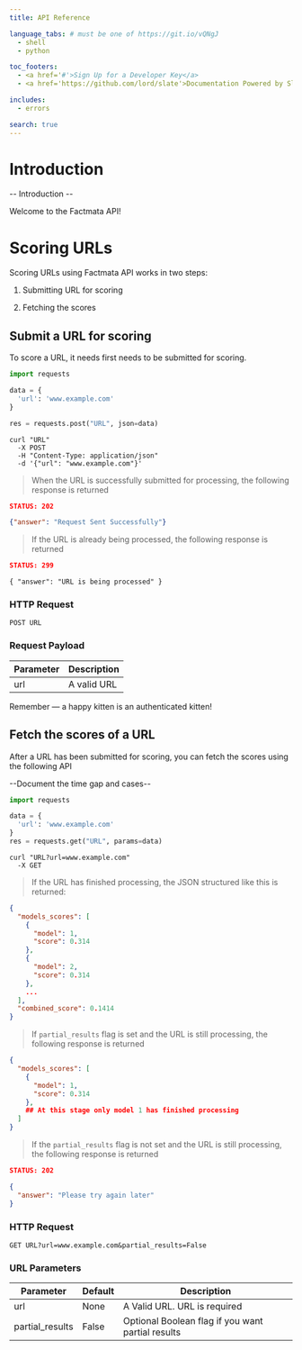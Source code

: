 ```yaml
---
title: API Reference

language_tabs: # must be one of https://git.io/vQNgJ
  - shell
  - python

toc_footers:
  - <a href='#'>Sign Up for a Developer Key</a>
  - <a href='https://github.com/lord/slate'>Documentation Powered by Slate</a>

includes:
  - errors

search: true
---
```


# Introduction

-- Introduction --

Welcome to the Factmata API!

# Scoring URLs

Scoring URLs using Factmata API works in two steps:

1. Submitting URL for scoring

2. Fetching the scores

## Submit a URL for scoring

To score a URL, it needs first needs to be submitted for scoring.

```python
import requests

data = {
  'url': 'www.example.com'
}

res = requests.post("URL", json=data)
```

```shell
curl "URL"
  -X POST
  -H "Content-Type: application/json"
  -d '{"url": "www.example.com"}'
```

> When the URL is successfully submitted for processing, the following response is returned

```json
STATUS: 202
```
```json
{"answer": "Request Sent Successfully"}
```

> If the URL is already being processed, the following response is returned

```json
STATUS: 299
```
```
{ "answer": "URL is being processed" }
```

### HTTP Request

`POST URL`

### Request Payload

Parameter | Description
--------- | -----------
url | A valid URL

<aside class="success">
Remember — a happy kitten is an authenticated kitten!
</aside>

## Fetch the scores of a URL

After a URL has been submitted for scoring, you can fetch the scores
using the following API

--Document the time gap and cases--


```python
import requests

data = {
  'url': 'www.example.com'
}
res = requests.get("URL", params=data)
```

```shell
curl "URL?url=www.example.com"
  -X GET
```


> If the URL has finished processing, the JSON structured like this is returned:

```json
{
  "models_scores": [
    {
      "model": 1,
      "score": 0.314
    },
    {
      "model": 2,
      "score": 0.314
    },
    ...
  ],
  "combined_score": 0.1414
}
```

> If `partial_results` flag is set and the URL is still processing, the following response is returned

```json
{
  "models_scores": [
    {
      "model": 1,
      "score": 0.314
    },
    ## At this stage only model 1 has finished processing
  ]
}
```

> If the `partial_results` flag is not set and the URL is still processing, the following response is returned 

```json
STATUS: 202
```
```json
{
  "answer": "Please try again later"
}
```

### HTTP Request

`GET URL?url=www.example.com&partial_results=False`

### URL Parameters

Parameter | Default | Description
--------- | ------- | -----------
url | None | A Valid URL. URL is required
partial_results | False | Optional Boolean flag if you want partial results
